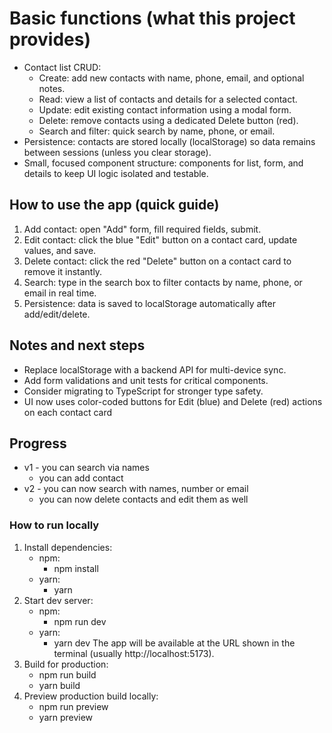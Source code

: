 
# Basic functions (what this project provides)
- Contact list CRUD:
  - Create: add new contacts with name, phone, email, and optional notes.
  - Read: view a list of contacts and details for a selected contact.
  - Update: edit existing contact information using a modal form.
  - Delete: remove contacts using a dedicated Delete button (red).
  - Search and filter: quick search by name, phone, or email.
- Persistence: contacts are stored locally (localStorage) so data remains between sessions (unless you clear storage).
- Small, focused component structure: components for list, form, and details to keep UI logic isolated and testable.

## How to use the app (quick guide)
1. Add contact: open "Add" form, fill required fields, submit.
2. Edit contact: click the blue "Edit" button on a contact card, update values, and save.
3. Delete contact: click the red "Delete" button on a contact card to remove it instantly.
4. Search: type in the search box to filter contacts by name, phone, or email in real time.
5. Persistence: data is saved to localStorage automatically after add/edit/delete.

## Notes and next steps
- Replace localStorage with a backend API for multi-device sync.
- Add form validations and unit tests for critical components.
- Consider migrating to TypeScript for stronger type safety.
- UI now uses color-coded buttons for Edit (blue) and Delete (red) actions on each contact card

## Progress 
- v1  - you can search via names
    - you can add contact 
- v2  - you can now search with names, number or email
    - you can now delete contacts and edit them as well

### How to run locally
1. Install dependencies:
   - npm:
     - npm install
   - yarn:
     - yarn
2. Start dev server:
   - npm:
     - npm run dev
   - yarn:
     - yarn dev
   The app will be available at the URL shown in the terminal (usually http://localhost:5173).
3. Build for production:
   - npm run build
   - yarn build
4. Preview production build locally:
   - npm run preview
   - yarn preview





